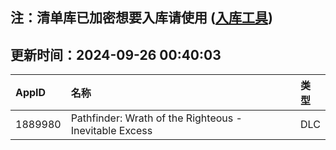 ## 注：清单库已加密想要入库请使用 ([入库工具](https://github.com/BlankTMing/ManifestAutoUpdate/releases))

## 更新时间：2024-09-26 00:40:03
| AppID | 名称 | 类型  |
| :-------------------- | :----------------------------- | :----------- |
| 1889980 | Pathfinder: Wrath of the Righteous - Inevitable Excess| DLC |
